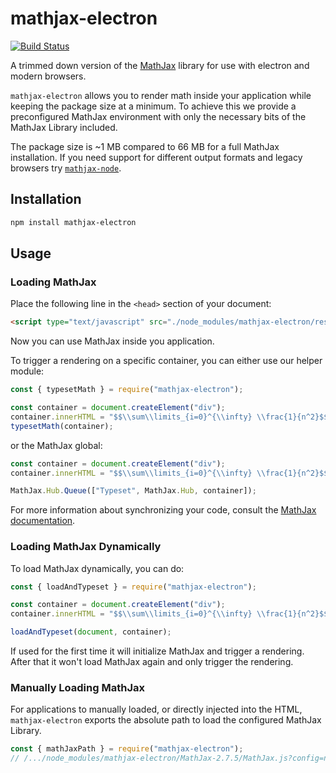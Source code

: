 # mathjax-electron

[![Build Status](https://travis-ci.org/nteract/mathjax-electron.svg?branch=master)](https://travis-ci.org/nteract/mathjax-electron)

A trimmed down version of the [MathJax](https://www.mathjax.org/) library for use with electron and modern browsers.

`mathjax-electron` allows you to render math inside your application while keeping the package size at a minimum. To achieve this we provide a preconfigured MathJax environment with only the necessary bits of the MathJax Library included.

The package size is ~1 MB compared to 66 MB for a full MathJax installation. If you need support for different output formats and legacy browsers try [`mathjax-node`](https://github.com/mathjax/MathJax-node).

## Installation

```bash
npm install mathjax-electron
```

## Usage

### Loading MathJax

Place the following line in the `<head>` section of your document:

```html
<script type="text/javascript" src="./node_modules/mathjax-electron/resources/MathJax/MathJax.js?config=electron"></script>
```

Now you can use MathJax inside you application.

To trigger a rendering on a specific container, you can either use our helper module:

```javascript
const { typesetMath } = require("mathjax-electron");

const container = document.createElement("div");
container.innerHTML = "$$\\sum\\limits_{i=0}^{\\infty} \\frac{1}{n^2}$$";
typesetMath(container);
```

or the MathJax global:

```javascript
const container = document.createElement("div");
container.innerHTML = "$$\\sum\\limits_{i=0}^{\\infty} \\frac{1}{n^2}$$";

MathJax.Hub.Queue(["Typeset", MathJax.Hub, container]);
```

For more information about synchronizing your code, consult the [MathJax documentation](http://docs.mathjax.org/en/latest/advanced/synchronize.html).

### Loading MathJax Dynamically

To load MathJax dynamically, you can do:

```javascript
const { loadAndTypeset } = require("mathjax-electron");

const container = document.createElement("div");
container.innerHTML = "$$\\sum\\limits_{i=0}^{\\infty} \\frac{1}{n^2}$$";

loadAndTypeset(document, container);
```

If used for the first time it will initialize MathJax and trigger a rendering. After that it won't load MathJax again and only trigger the rendering.

### Manually Loading MathJax

For applications to manually loaded, or directly injected into the HTML, `mathjax-electron` exports the absolute path to load the configured MathJax Library.

```javascript
const { mathJaxPath } = require("mathjax-electron");
// /.../node_modules/mathjax-electron/MathJax-2.7.5/MathJax.js?config=nteract
```
